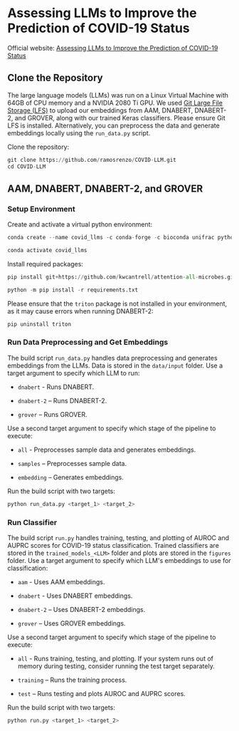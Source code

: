 # Assessing LLMs to Improve the Prediction of COVID-19 Status
Official website: <a href="https://ramosrenzo.github.io/COVID-LLM/">Assessing LLMs to Improve the Prediction of COVID-19 Status</a>

## Clone the Repository
The large language models (LLMs) was run on a Linux Virtual Machine with 64GB of CPU memory and a NVIDIA 2080 Ti GPU. We used <a href="https://git-lfs.com/" target="_blank" rel="noopener noreferrer">Git Large File Storage (LFS)</a> to upload our embeddings from AAM, DNABERT, DNABERT-2, and GROVER, along with our trained Keras classifiers. Please ensure Git LFS is installed. Alternatively, you can preprocess the data and generate embeddings locally using the `run_data.py` script.

Clone the repository:
```python
git clone https://github.com/ramosrenzo/COVID-LLM.git
cd COVID-LLM
```

## AAM, DNABERT, DNABERT-2, and GROVER

### Setup Environment

Create and activate a virtual python environment:

```python
conda create --name covid_llms -c conda-forge -c bioconda unifrac python=3.9 cython

conda activate covid_llms
```

Install required packages:

```python
pip install git+https://github.com/kwcantrell/attention-all-microbes.git@capstone-2025

python -m pip install -r requirements.txt
```

Please ensure that the `triton` package is not installed in your environment, as it may cause errors when running DNABERT-2:

```python
pip uninstall triton
```

### Run Data Preprocessing and Get Embeddings
The build script `run_data.py` handles data preprocessing and generates embeddings from the LLMs. Data is stored in the `data/input` folder. Use a target argument to specify which LLM to run:
- `dnabert` - Runs DNABERT.

- `dnabert-2` – Runs DNABERT-2.

- `grover` – Runs GROVER.

Use a second target argument to specify which stage of the pipeline to execute:

- `all` - Preprocesses sample data and generates embeddings.

- `samples` – Preprocesses sample data.

- `embedding` – Generates embeddings.

Run the build script with two targets:

```python
python run_data.py <target_1> <target_2>
```

### Run Classifier
The build script `run.py` handles training, testing, and plotting of AUROC and AUPRC scores for COVID-19 status classification. Trained classifiers are stored in the `trained_models_<LLM>` folder and plots are stored in the `figures` folder. Use a target argument to specify which LLM's embeddings to use for classification:
- `aam` - Uses AAM embeddings.

- `dnabert` - Uses DNABERT embeddings.

- `dnabert-2` – Uses DNABERT-2 embeddings.

- `grover` – Uses GROVER embeddings.

Use a second target argument to specify which stage of the pipeline to execute:

- `all` - Runs training, testing, and plotting. If your system runs out of memory during testing, consider running the test target separately.

- `training` – Runs the training process.

- `test` – Runs testing and plots AUROC and AUPRC scores.

Run the build script with two targets:

```python
python run.py <target_1> <target_2>
```

